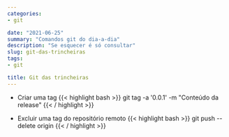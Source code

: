 ```yaml
---
categories:
- git

date: "2021-06-25"
summary: "Comandos git do dia-a-dia"
description: "Se esquecer é só consultar"
slug: git-das-trincheiras
tags:
- git

title: Git das trincheiras
---
```


- Criar uma tag
{{< highlight bash >}}
git tag -a '0.0.1' -m "Conteúdo da release"
{{< / highlight >}}

- Excluir uma tag do repositório remoto
{{< highlight bash >}}
git push --delete origin <nome-da-tag>
{{< / highlight >}}


